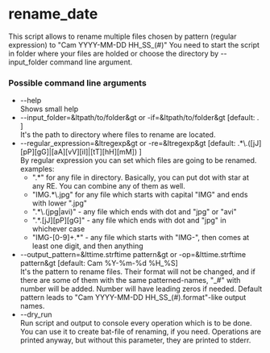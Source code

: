 ﻿# rename_date

This script allows to rename multiple files chosen by pattern (regular expression) to "Cam YYYY-MM-DD HH\_SS\_(#)"
You need to start the script in folder where your files are holded or choose the directory by --input_folder command line argument.

### Possible command line arguments
+ --help    
  Shows small help
+ --input_folder=&ltpath/to/folder&gt or -if=&ltpath/to/folder&gt \[default: . \]    
  It's the path to directory where files to rename are located.
+ --regular_expression=&ltregexp&gt or -re=&ltregexp&gt \[default: .\*\\.(\[jJ\]\[pP\]\[gG\]|\[aA\]\[vV\]\[iI\]|\[tT\]\[hH\]\[mM\]) ]    
  By regular expression you can set which files are going to be renamed. examples:
    + ".\*" for any file in directory. Basically, you can put dot with star at any RE. You can combine any of them as well.
    + "IMG.\*\\.jpg" for any file which starts with capital "IMG" and ends with lower ".jpg"
    + ".\*\\.(jpg|avi)" - any file which ends with dot and "jpg" or "avi"
    + ".\*\.\[jJ\]\[pP\]\[gG\]" - any file which ends with dot and "jpg" in whichever case
    + "IMG-\[0-9\]+.\*" - any file which starts with "IMG-", then comes at least one digit, and then anything
+ --output_pattern=&lttime.strftime pattern&gt or -op=&lttime.strftime pattern&gt \[default: Cam %Y-%m-%d %H\_%S\]    
  It's the pattern to rename files. Their format will not be changed,
  and if there are some of them with the same patterned-names, "\_#" with number will be added.
  Number will have leading zeros if needed. Default pattern leads to "Cam YYYY-MM-DD HH\_SS\_(#).format"-like output names.
+ --dry\_run    
  Run script and output to console every operation which is to be done. You can use it to create bat-file of renaming, if you need.
  Operations are printed anyway, but without this parameter, they are printed to stderr.
